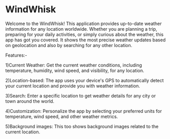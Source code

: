 # WindWhisk
Welcome to the WindWhisk! This application provides up-to-date weather information for any location worldwide. Whether you are planning a trip, preparing for your daily activities, or simply curious about the weather, this app has got you covered. It shows the most precise weather updates based on geolocation and also by searching for any other location. 

Features:-

1)Current Weather: Get the current weather conditions, including temperature, humidity, wind speed, and visibility, for any location.

2)Location-based: The app uses your device's GPS to automatically detect your current location and provide you with weather information.

3)Search: Enter a specific location to get weather details for any city or town around the world.

4)Customization: Personalize the app by selecting your preferred units for temperature, wind speed, and other weather metrics.

5)Background images: This too shows background images related to the current location.

